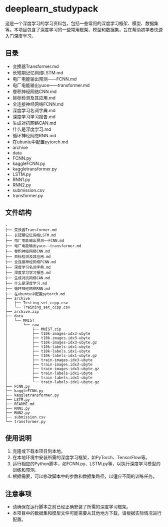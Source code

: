 # deeplearn_studypack

这是一个深度学习的学习资料包，包括一些常用的深度学习框架、模型、数据集等。本项目包含了深度学习的一些常用框架、模型和数据集，旨在帮助初学者快速入门深度学习。


## 目录

- 变换器Transformer.md
- 长短期记忆网络LSTM.md
- 电厂电能输出预测——FCNN.md
- 电厂电能输出yuce——transformer.md
- 卷积神经网络CNN.md
- 目标检测及其应用.md
- 全连接神经网络FCNN.md
- 深度学习名词字典.md
- 深度学习学习报告.md
- 生成对抗网络CAN.md
- 什么是深度学习.md
- 循环神经网络RNN.md
- 在ubuntu中配置pytorch.md
- archive
- data
- FCNN.py
- kaggleFCNN.py
- kaggletransformer.py
- LSTM.py
- RNN1.py
- RNN2.py
- submission.csv
- transformer.py


## 文件结构

```
.
├── 变换器Transformer.md
├── 长短期记忆网络LSTM.md
├── 电厂电能输出预测——FCNN.md
├── 电厂电能输出yuce——transformer.md
├── 卷积神经网络CNN.md
├── 目标检测及其应用.md
├── 全连接神经网络FCNN.md
├── 深度学习名词字典.md
├── 深度学习学习报告.md
├── 生成对抗网络CAN.md
├── 什么是深度学习.md
├── 循环神经网络RNN.md
├── 在ubuntu中配置pytorch.md
├── archive
│   ├── Testing_set_ccpp.csv
│   └── Training_set_ccpp.csv
├── archive.zip
├── data
│   └── MNIST
│       └── raw
│           ├── MNIST.zip
│           ├── t10k-images-idx3-ubyte
│           ├── t10k-images.idx3-ubyte
│           ├── t10k-images-idx3-ubyte.gz
│           ├── t10k-labels-idx1-ubyte
│           ├── t10k-labels.idx1-ubyte
│           ├── t10k-labels-idx1-ubyte.gz
│           ├── train-images-idx3-ubyte
│           ├── train-images.idx3-ubyte
│           ├── train-images-idx3-ubyte.gz
│           ├── train-labels-idx1-ubyte
│           ├── train-labels.idx1-ubyte
│           └── train-labels-idx1-ubyte.gz
├── FCNN.py
├── kaggleFCNN.py
├── kaggletransformer.py
├── LSTM.py
├── README.md
├── RNN1.py
├── RNN2.py
├── submission.csv
└── transformer.py
```

## 使用说明

1. 克隆或下载本项目到本地。
2. 在本地环境中安装所需的深度学习框架，如PyTorch、TensorFlow等。
3. 运行相应的Python脚本，如FCNN.py、LSTM.py等，以执行深度学习模型的训练和预测。
4. 根据需要，可以修改脚本中的参数和数据集路径，以适应不同的训练任务。

## 注意事项

- 请确保在运行脚本之前已经正确安装了所需的深度学习框架。
- 本项目中的数据集和模型文件可能需要从其他地方下载，请根据实际情况进行配置。